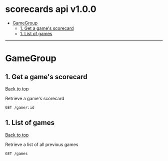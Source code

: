 <a name="top"></a>
# scorecards api v1.0.0



 - [GameGroup](#GameGroup)
   - [1. Get a game&#39;s scorecard](#1.-Get-a-game&#39;s-scorecard)
   - [1. List of games](#1.-List-of-games)

___


# <a name='GameGroup'></a> GameGroup

## <a name='1.-Get-a-game&#39;s-scorecard'></a> 1. Get a game&#39;s scorecard
[Back to top](#top)

<p>Retrieve a game's scorecard</p>

```
GET /game/:id
```

## <a name='1.-List-of-games'></a> 1. List of games
[Back to top](#top)

<p>Retrieve a list of all previous games</p>

```
GET /games
```
